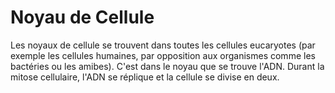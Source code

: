 # Noyau de Cellule

Les noyaux de cellule se trouvent dans toutes les cellules eucaryotes (par
exemple les cellules humaines, par opposition aux organismes comme les bactéries
ou les amibes). C'est dans le noyau que se trouve l'ADN. Durant la mitose
cellulaire, l'ADN se réplique et la cellule se divise en deux.

